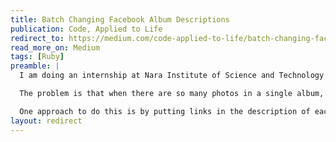 ```yaml
---
title: Batch Changing Facebook Album Descriptions
publication: Code, Applied to Life
redirect_to: https://medium.com/code-applied-to-life/batch-changing-facebook-album-descriptions-35c69100a322
read_more_on: Medium
tags: [Ruby]
preamble: |
  I am doing an internship at Nara Institute of Science and Technology for 2 months. During my time here, I traveled a lot and took many photos, and uploaded them to Facebook.

  The problem is that when there are so many photos in a single album, performance degrades, so I want to split them into many albums, while interlinking them together.

  One approach to do this is by putting links in the description of each album, linking to the other albums.
layout: redirect
---
```

